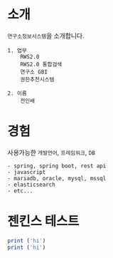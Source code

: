 # 소개
`연구소정보시스템`을 소개합니다.
```
1. 업무
    RWS2.0
    RWS2.0 통합검색
    연구소 GBI
    권한추천시스템

2. 이름
    전인배
```

# 경험
사용가능한 `개발언어`, `프레임워크`, `DB`
```
- spring, spring boot, rest api
- javascript
- mariadb, oracle, mysql, mssql
- elasticsearch
- etc...
```

# 젠킨스 테스트
```javascript
print ('hi')
print ('hi')
```